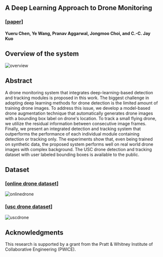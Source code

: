 
## A Deep Learning Approach to Drone Monitoring
### [[paper]](https://arxiv.org/pdf/.pdf)
#### Yueru Chen, Ye Wang, Pranav Aggarwal, Jongmoo Choi, and C.-C. Jay Kuo
## Overview of the system
![overview](https://user-images.githubusercontent.com/16787952/33512269-7ee320c2-d6e1-11e7-93be-76891c575726.png)
## Abstract
A drone monitoring system that integrates deep-learning-based detection
and tracking modules is proposed in this work.  The biggest challenge in
adopting deep learning methods for drone detection is the limited amount
of training drone images. To address this issue, we develop a
model-based drone augmentation technique that automatically generates
drone images with a bounding box label on drone's location.  To track a
small flying drone, we utilize the residual information between
consecutive image frames. Finally, we present an integrated detection
and tracking system that outperforms the performance of each individual
module containing detection or tracking only. The experiments show that,
even being trained on synthetic data, the proposed system performs well
on real world drone images with complex background. The USC drone
detection and tracking dataset with user labeled bounding boxes is
available to the public.
## Dataset
### [[online drone dataset]](https://arxiv.org/pdf/.pdf)
![onlinedrone](https://user-images.githubusercontent.com/16787952/33512265-6bd137da-d6e1-11e7-85d8-0a98929a3260.png)
### [[usc drone dataset]](https://arxiv.org/pdf/.pdf)
![uscdrone](https://user-images.githubusercontent.com/16787952/33512268-7b189684-d6e1-11e7-9868-91e3b8299ed5.png)
## Acknowledgments
This research is supported by a grant from the Pratt & Whitney
Institute of Collaborative Engineering (PWICE). 
